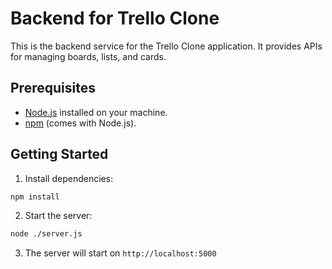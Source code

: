 # Backend for Trello Clone

This is the backend service for the Trello Clone application. It provides APIs for managing boards, lists, and cards.

## Prerequisites

- [Node.js](https://nodejs.org/) installed on your machine.
- [npm](https://www.npmjs.com/) (comes with Node.js).

## Getting Started

1. Install dependencies:
  ```bash
  npm install
  ```

2. Start the server:
  ```bash
  node ./server.js
  ```

3. The server will start on `http://localhost:5000`

